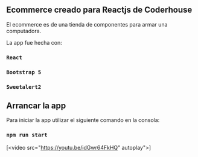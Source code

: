 ## Ecommerce creado para Reactjs de Coderhouse

El ecommerce es de una tienda de componentes para armar una computadora.

La app fue hecha con:

### `React`
### `Bootstrap 5`
### `Sweetalert2`

## Arrancar la app

Para iniciar la app utilizar el siguiente comando en la consola:

### `npm run start`




[<video src="https://youtu.be/idGwr64FkHQ" autoplay">]

